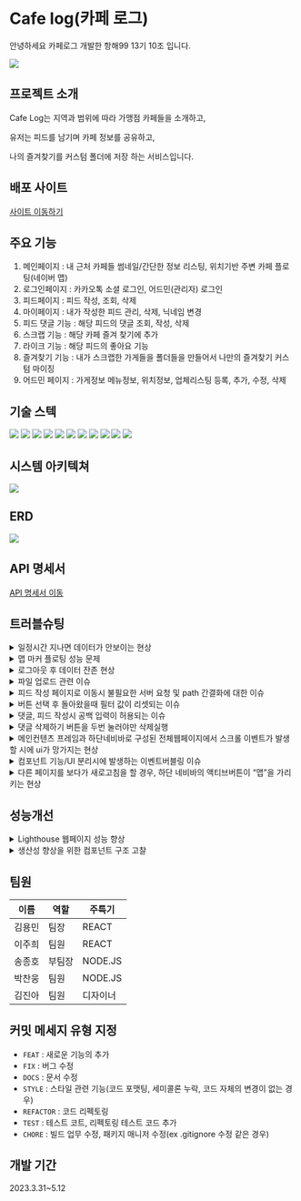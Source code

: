 # Cafe log(카페 로그)
안녕하세요 카페로그 개발한 항해99 13기 10조 입니다.

<img src="https://velog.velcdn.com/images/clue97/post/cb5cdb33-c8b2-466c-a98d-cd475a708a2f/image.png"/>

## 프로젝트 소개
Cafe Log는 지역과 범위에 따라 가맹점 카페들을 소개하고,

유저는 피드를 남기며 카페 정보를 공유하고,

나의 즐겨찾기를 커스텀 폴더에 저장 하는 서비스입니다.

## 배포 사이트
[사이트 이동하기](http://yongminbucket.s3-website.ap-northeast-2.amazonaws.com/)

## 주요 기능

1. 메인페이지 : 내 근처 카페들 썸네일/간단한 정보 리스팅, 위치기반 주변 카페 플로팅(네이버 맵)
2. 로그인페이지 : 카카오톡 소셜 로그인, 어드민(관리자) 로그인
3. 피드페이지 :  피드 작성, 조회, 삭제
4. 마이페이지 : 내가 작성한 피드 관리, 삭제, 닉네임 변경
5. 피드 댓글 기능 : 해당 피드의 댓글 조회, 작성, 삭제
6. 스크랩 기능 : 해당 카페 즐겨 찾기에 추가
7. 라이크 기능 : 해당 피드의 좋아요 기능
8. 즐겨찾기 기능 : 내가 스크랩한 가게들을 폴더들을 만들어서 나만의 즐겨찾기 커스텀 마이징
9. 어드민 페이지 : 가게정보 메뉴정보, 위치정보, 업체리스팅 등록, 추가, 수정, 삭제

## 기술 스텍
<div float: left;>
  <img src="https://img.shields.io/badge/javascript-F7DF1E?style=for-the-badge&logo=javascript&logoColor=black">
  <img src="https://img.shields.io/badge/React-4479A1?style=for-the-badge&logo=React&logoColor=white"> 
  <img src="https://img.shields.io/badge/Typescript-339933?style=for-the-badge&logo=Typescript&logoColor=white">
  <img src="https://img.shields.io/badge/Styledcomponents-000000?style=for-the-badge&logo=StyledComponents&logoColor=white">
  <img src="https://img.shields.io/badge/ReactRouter-342353?style=for-the-badge&logo=ReactRouter&logoColor=white">
  <img src="https://img.shields.io/badge/TanstackQuery-FCC624?style=for-the-badge&logo=reactquery&logoColor=black"> 
  <img src="https://img.shields.io/badge/github-181717?style=for-the-badge&logo=github&logoColor=white">
  <img src="https://img.shields.io/badge/axios-339933?style=for-the-badge&logo=axios&logoColor=white">
  <img src="https://img.shields.io/badge/git-F05032?style=for-the-badge&logo=git&logoColor=white">
  <img src="https://img.shields.io/badge/VSCode-007ACC?style=for-the-badge&logo=Visual Studio Code&logoColor=white"/>
  <img src="https://img.shields.io/badge/yarn-%23000000.svg?style=for-the-badge&logo=yarn&logoColor=white"/>
</div>


## 시스템 아키텍쳐
<img src="https://file.notion.so/f/s/2a66890c-9a76-4685-bfbe-660b96058cad/Untitled.png?id=1d004cf9-3eb9-4a60-bda1-4a6d3be9d904&table=block&spaceId=83c75a39-3aba-4ba4-a792-7aefe4b07895&expirationTimestamp=1683607127760&signature=W7huIuP9bwV3psVY6gXdHCCq31bY4aVmo3gkfeqbg5o&downloadName=Untitled.png" />

## ERD
<img src="https://www.notion.so/image/https%3A%2F%2Fs3-us-west-2.amazonaws.com%2Fsecure.notion-static.com%2Fa88cb49f-dbec-4e0e-b3cc-aeaf9f892fc1%2FdrawSQL--export-2023-05-05_(1).png?id=d0f7ec1b-68c1-410d-82cd-d5564f30fb06&table=block&spaceId=260f887b-8556-40ce-a271-f96b57122ce0&width=2000&userId=590d24df-8177-46bb-a06f-834b55fe5afd&cache=v2"/>

## API 명세서
[API 명세서 이동](https://www.notion.so/bb4ae82cea364e9ab9ac97cb39f099fa?v=19d62894b34c46cc99ee7311e782da6c)


## 트러블슈팅
<details>
  <summary>일정시간 지나면 데이터가 안보이는 현상</summary>

  
  * 문제 및 현상 : <br>하나의 페이지에서 일정시간이 지나면, 페이지 내부의 몇몇 컴포넌트가 안보이는 현상
  * 원인 : 
  1. 부모 컴포넌트에서 fetch를 하고, 자식 컴포넌트에서는 해당 쿼리키로 캐시에 저장되어 있는 데이터에 직접적으로 접근해서 데이터를 가져옴(props 전달없이, 쿼리 캐시 객체를 이용하여 컴포넌트 짜는 시도)
  2. 처음에는 의도적으로 잘 작동하나, cache time이 지나고 난 뒤에는, 해당 자식 컴포넌트의 데이터가 휘발되어 상태가 undefine이 됨
  * 해결 :
  1. 부모 컴포넌트에서 prop 직전 전달
  2. useMutation을 다시 실행해서 캐시데이터 값을 가져옴.
  두가지 다 적용 가능했음
  
  * 느낀점 :
  1. 캐시 데이터를 사용하고자 한다면, 그냥 커스텀 훅을 이용하는게 낫다.
  2. 쿼리 캐시 객체를 이용해서 캐시한 결과물만 가져올 경우, 
  cache time 이상으로 유저가 그 페이지에 체류할 경우에 이와같은 현상이 일어나므로,
  커스텀 훅으로 쿼리문을 작성하고 필요할땐 그냥 리턴값을 가져오면 된다.
  
  * 의도 :
  처음 의도한 바는, 부모에서 useMutation을 한차례 사용했고 mutate에 넘길 DTO 객체가 존재함.
  하위 컴포넌트에서는 그 결과값만을 원했기 때문에, 캐시를 잘 사용하면 props로 DTO 객체를 전달하지 않으면서 데이터만 갖고올 수 있을거라 생각했고,
  쿼리 캐시 객체에 직접 접근하는 방법을 시도하여 겉보기엔 성공은 했으나, 유저가 해당 페이지에 캐시타임을 초과하여 체류할 경우에 이와같은 문제가 발생하여 다시 고친 사례
  
</details>

<details>
  <summary>맵 마커 플로팅 성능 문제</summary>

  
  * 문제 및 현상 : <br>
  전체 데이터 fetch로 인한 긴 로딩시간 및 마커 과다로 성능 저하

  * 원인 : 
  1. 처음엔 모든 데이터를 받아서 마커를 띄우고자 했음
  2. naver map이 보이지 않는 영역의 마커도 미리 띄워두는 것인지, 
  아니면 화면이 이동하면 창의 크기에 위치하는 마커만 띄워주는 것인지를 모르는 상태로 진행
  
  * 해결 : 
  1. 서비스 로직 1차 변경: 현재 유저의 위치가 변할 때, 또는 맵의 zoom이 바뀔때마다 반경만큼의 데이터를 fetch(실시간 위치기반이었을 당시)
  2. 서비스 로직 2차 변경: 실시간 위치기반 삭제, 지도상의 임의의 위치에서 검색할 경우 그 근처의 데이터를 보여주는 식으로 변경
  3. 검색한 위치의 최대 반경만큼의 데이터를 fetch, Zoom이 바뀔때마다 데이터 fetch는 삭제
  4. 반경을 변경할 경우에는 직전에 받은 최대 반경의 데이터 중, 반경 내에 속한 카페리스트만 가공해서 보여주는 식으로 변경
  5. fetch 수를 줄이고, 양을 조절하여 UX 편의성 확보 + 성능 
</details>

<details>
  <summary>로그아웃 후 데이터 잔존 현상</summary>

  
  * 문제 및 현상 : <br>
  로그아웃을 진행하고, 비로그인 상태에서 마이페이지 클릭 시, 직전 로그인 회원정보가 렌더됨

  * 원인 : 
  1. 로그아웃을 했더라도 이미 로그아웃 전에 한차례 실행했던 쿼리데이터가 캐시에 저장됨(Tanstack-Query 특성)
  2. 일반적인 Axios 또는 thunks를 사용할 경우에는 있을 수 없는 일이지만 Tanstack-Query의 특성이 이런 현상을 야기함.
  3. Query Data가 null 상태가 아니므로 데이터를 렌더링
  
  * 해결 : 
  로그아웃을 실행할 시, QueryClient 객체의 removeQueries([”쿼리키”]) 메서드를 사용. 
  해당 쿼리키에 대한 캐시 데이터를 명시적으로 삭제 
</details>
<details>
  <summary>파일 업로드 관련 이슈</summary>

  
  * 문제 및 현상 : <br>
  이미지 데이터와 배열을 보낼때 값이 들어가지 않고 undefined나 null 전달
  1) 배열 형식(ex. tags: [’tag1’, ‘tag2’])의 데이터를 넣어서 보냈지만 데이터가 null로 들어가는 것을 확인.
  2) 이미지 데이터를 formData.append(’pic’, e.target.files[0]); 만 해서, 일반 객체 안에 넣어 보냈더니 서버쪽에 데이터가 들어가지 않음을 확인.

  * 원인 : <br>
  1. 파일을 보낼 때 일반적으로 데이터를 보내듯 객체 안에 해당 파일만 formData에 넣어 보낸 것이 문제
  2. 배열은 append로 넣을때 JSON 형태로 변환해줘야 한다.
  3. formData로 보낼땐 모든 데이터를 전부 formData로 보내는 게 맞음.
  
  * 해결 : <br>
  formdata를 보낼 땐 하나를 보내더라도, 모든 데이터를 append로 formdata에 추가,
  formdata 객체를 보내야 한다는 것을 확인.
  모든 데이터를 append로 넣어두고 formdata 자체를 바디에 넣어 보냈다.
</details>
<details>
  <summary>피드 작성 페이지로 이동시 불필요한 서버 요청 및 path 간결화에 대한 이슈</summary>

  
  * 문제 및 현상 : <br>
  각각 다른 페이지에서 피드 작성 페이지로 이동시, 카페 이름이 자동으로 입력될때 조금의 딜레이 발생
  또한 프론트엔드 측의 Router path 복잡(/shop/:shopId/feedForm => /feedForm)
  
  * 원인 : <br>
  1. 파라미터로 전달된 고유 Id를 이용해 서버에 카페 이름에 대한 데이터 요청, 받아온 데이터를 카페이름 칸에 자동으로 입력시키게 구현되었기 때문.
  
  * 해결 : <br>
  불필요한 서버 요청을 없애고, 코드를 간결하게 수정할 방법을 고민하다가 react-router의 Link 기능을 이용해 state를 넘겨줄 수 있다는 걸 알게됨. 
  
  방법 변경 : <br>
  1) 기존
  -. 파라미터를 넘겨주는 것으로 데이터 요청)
  2) 개선
  -. 상세 페이지 ⇒ 피드 작성페이지로 넘어갈때 Link를 이용해 문자열(카페 이름)을 state로 전달, 그 외에 페이지에서 접근할 때는 아무것도 넘겨주지 않아 빈값이 유지되도록 구현.
  
  * 느낀점 :<br>
  -. 내 스스로의 힘으로 해결하려다보니 오히려 코드는 길어지고, 불필요한 서버 요청을 발생시키는 등 들인 시간과 시행착오가 더 길어진다는 것을 느꼈다. 
  지금 사용하는 라이브러리의 기능들만 제대로 파악하고 있어도 간단히 해결할 수 있었던 일이었음을 깨달았다.
  
</details>
<details>
  <summary>버튼 선택 후 돌아왔을때 필터 값이 리셋되는 이슈</summary>

  
  * 문제 및 현상 : <br>
  가게 리스트 페이지에서 다른 페이지를 보고 돌아왔을때 선택해놨던 값이 유지되었으면 좋겠다는 의견을 받음

  * 원인 : <br>
  1. 필터 값을 state로 상태관리 해줬기에 새로고침될 때 리셋되는 것.
  
  * 해결 : <br>
  페이지를 이동하더라도 버튼이 유지되도록 값을 저장해둬야 함.<br>
  방안 : 각 필터값을 local에 저장해두고 값을 꺼내 쓰는 것.<br>
  장점: 영원히 저장할 수 있음.<br>
  단점: 저장 시간을 설정할 수 없음. ⇒ 이 같은 단점도 같이 보완할 필요가 있어보임<br>
  버튼을 눌렀을 때 state에 저장된 필터값을 페이지마다 각각 localStorage에 저장.<br>
  해당 페이지에 들어왔을때 local에 저장된 값을 불러와 만료 시간과 현재 시간을 비교하여, <br>만료시간이 지난 데이터라는 걸 확인하면 해당 데이터를 지우는 것으로 구현해 이를 보완.
</details>
<details>
  <summary>댓글, 피드 작성시 공백 입력이 허용되는 이슈</summary>

  
  * 문제 및 현상 : <br>
  댓글, 피드 작성시 공백 입력이 허용됨 + 공백만 작성했는데도 버튼이 바로 활성화되는 것.

  * 원인 : <br>
  input에 타이핑되는 모든 문자를 state에 모두 setState 해놓고, state 값을 그대로 전송했기 때문.<br>위 같은 이유로 state가 있을 경우 버튼이 활성화되게 구현했기때문에 공백도 문자로 인식.<br>
  
  * 해결 : <br>
  1. state.trim()된 값만 input value로 입력되게 변경, 마찬가지로 state.trim() 값만 전송되도록 코드를 변경. <br>
  ⇒ 문자열 앞뒤 공백없이 전송되는 것과 공백 입력시 버튼 자체가 활성화 되지 않게 하는 것은 해결되었으나, <br>댓글 입력시 공백이나 엔터가 입력되지 않는 현상 발견.
    
2. input value에 직접적으로 state.trim()을 넣는 것이 아니라, 
    
    ```jsx
    {(state.trim().length === 0) ? inactive : active }
    ```
    
    이런 식으로 버튼만 달리 보여주도록 코드를 수정하여 해결. onClick 메서드는 active버튼에만 부여해두었다.
</details>
<details>
  <summary>댓글 삭제하기 버튼을 두번 눌러야만 삭제실행</summary>

  
  * 문제 및 현상 : <br>
  댓글 삭제하기 버튼을 두번 눌러야만 삭제<br>
  
  * 원인 : <br>
  모달 창을 구현할 때 클릭된 버튼의 이름(여기선 ‘삭제하기’)을 setState 해준 뒤, <br>
  state의 값이 어떤 것이냐에 따라 실행되는 함수가 다르도록 구현하였는데, <br>
  setState 다음 줄에서 바로 if(state === ‘삭제하기’){ 삭제 실행; }의 형식으로 코드를 짜놓았다.<br>

  ```jsx
    당시 짰던 코드를 간결하게 표현하자면,

    const onClickHandler = (btnName : string) => {
	  setState(btnName); //여기선 '삭제하기'가 들어가야함.
	  if(state === '삭제하기') { deleteComment(); }
    }
  ```
  이러면 처음 버튼을 눌렀을때, state에 값이 할당되기 전(즉, mount 되기 전)에 바로 state의 값을 비교하는 코드로 넘어감<br>
  state에 아직 ‘삭제하기’라는 값이 할당되기 전에 비교되고, 해당 값과 다르다고 인식하여 if문을 건너뛴 것으로 판단.<br>
  두번째 누를때에서야 state의 값이 바뀐 것을 인식하고 정상적으로 작동되었던 것이다.<br>
  
  * 해결 : <br>
  state에 값을 set하는 방식을 없애고, 클릭된 버튼의 이름을 직접 넘겨받아 if(buttonName ===  ‘삭제하기’)를 비교하도록 코드 수정.<br>
  코드도 간결해지고, mount되는 시간이 달라서 생긴 문제로부터 벗어날 수 있었다.<br>
  
    ```jsx
    const onClickHandler = (btnName : string) => {
	  if(btnName === '삭제하기') { deleteComment(); }
    }
    ```
</details>
<details>
  <summary>메인컨텐츠 프레임과 하단네비바로 구성된 전체웹페이지에서 스크롤 이벤트가 발생할 시에 ui가 망가지는 현상</summary>

  
  * 문제 및 현상 : <br>
  스크롤이 일어날 경우에 아래쪽 ui가 망가짐<br>
  <img src="https://file.notion.so/f/s/693423ac-c870-4fd2-b2a2-49fdb0fb4782/Untitled.png?id=3183279f-9ff9-437d-be0b-bd2c9f3ecbc3&table=block&spaceId=260f887b-8556-40ce-a271-f96b57122ce0&expirationTimestamp=1684075793461&signature=cZzYu3D3m4Ar-C_62j8MQ49k-qrrkVWA1uvXtLfUycM&downloadName=Untitled.png"/>
  
  * 원인 및 해결 : <br>
  Router단에서 Vertical Flex로 전체 웹을 구성하는데, 이때 상단의 메인컨텐츠 부분이 flex : 1로 되어있음 <br>
  이 부분이 고정이 되어있는 것으로 보이며, 해당 메인컨텐츠 부분을 스크롤 가능하게 만들어서 해결 <br>
  
</details>
<details>
  <summary>컴포넌트 기능/UI 분리시에 발생하는 이벤트버블링 이슈</summary>

  
  * 문제 및 현상 : <br>
  버튼 속성/UI를 기능적으로 분리를 시도할때, 이벤트 버블링으로 인해서 e.target이 이상한 값을 가리키게 되는 현상 발생<br>
  분명 인자로 받는 e는 HTMLDivElement 타입인데 Target은 최하위 뎁스에 존재하는 자식요소인 Img 요소를 가리킨다.<br>
  콘솔창에는 분명히 target에 alt가 잡히지만, e.target.alt로 접근하려고 하면 존재하지 않는다며 에러가 뜬다.<br>
  인자 e의 타입을 ButtonElement, DivElement, ImgElement 등 본인과 자식 요소를 다 바꿔가면서 해도 동일한 현상이 일어남.<br>
  <img src="https://file.notion.so/f/s/7a1af0b4-19c8-470d-9b13-3d47c6525736/Untitled.png?id=2602e40e-02e9-45ea-94ef-f1864574e4fe&table=block&spaceId=260f887b-8556-40ce-a271-f96b57122ce0&expirationTimestamp=1684075973295&signature=4M1T7nGBV9f9DPxueCoupRXmPJ0pq7lV93i60059pEA&downloadName=Untitled.png"/>

  * 원인 : <br>
  e.target, e.currentTarget, 이벤트 위임 등이 관련이 있는 현상<br>
  
  * 해결 : <br>
  일단 방식을 바꿔서 e를 사용한 코드가 아닌 배열을 사용하여 인자로 넘기는 식으로 진행(납기로 인해서 더 볼 여유가 안됨)<br>
  추가 : event.target.classList.contains를 사용해서 자식노드의 이벤트를 처리하면 됨(추후 조사해봄)
</details>
<details>
  <summary>다른 페이지를 보다가 새로고침을 할 경우, 하단 네비바의 액티브버튼이 “맵”을 가리키는 현상</summary>

  
  * 문제 및 현상 : <br>
  즐겨찾기를 보다가 새로고침을 할 경우, 하단 네비바의 액티브 버튼이 홈으로 돌아가게 된다.<br>  
  
  * 원인 : <br>
  액티브된 버튼을 가리키는 state가 새로고침하면서 초기화.<br>
  메인컨텐츠는 새로고침 이전의 페이지 url이 그대로 유지되는 반면,<br>
  하단 네비바의 버튼은 state가 초기화되어 기본값인 홈을 가리킴.<br>
  
  * 해결 : <br>
  useEffect를 사용하여 첫 렌더링 시점에, 현재 브라우저의 url을 파싱하여 state에 할당한다.<br>
  <img src="https://file.notion.so/f/s/bf26dfcf-f6f2-46da-98d1-42e3795b7fdf/Untitled.png?id=4996a789-4fcf-488f-beae-10566700e495&table=block&spaceId=260f887b-8556-40ce-a271-f96b57122ce0&expirationTimestamp=1684076405436&signature=RuzS3LvY_MiHHD09DjQK9NoFbhFCSeL0qDn8gpjLG9M&downloadName=Untitled.png"/>
</details>

## 성능개선
<details>
  <summary>Lighthouse 웹페이지 성능 향상</summary>

  
  * 주안점 : <br>
  프로젝트 중, 부하가 많은 요소는 맵페이지로, 맵페이지를 중점적으로 개선하면 점수가 많이 오를 것으로 추측됨.
  
  
  1. fetch의 빈도를 어떻게 할 것인가?<br>
  -. 기존 : 실시간을 전제로 했을 당시에는 위치가 약간이라도 변하면 매번 fetch<br>
  -. 변경 : 실시간을 제거하고, 임의의 위치에서 유저가 검색을 실행할 경우에만 fetch
  
  
  2. 1회 fetch할 때 받아오는 데이터의 양을 어느정도로 할 것인가?<br>
  -. 기존 : 1km 반경의 모든 카페 ( res : 약 90 ~ 120 곳의 카페정보 )<br>
  -. 변경 : 500m 반경의 모든 카페 ( res : 약 10 ~ 20개의 카페)
  
  3. 위와 같이 변경 시 장점<br>
  마커에 메모이제이션이 가능.<br>
  기존 90개 가량의 카페가 나열될 때는 메모이제이션을 적용하면 오히려 버벅거림.<br>
  
  어떤 마커는 렌더가 되고 어떤것은 안되고,<br> 
  어떤 마커는 커스텀이미지, 어떤 마커는 기본 마커 이미지로 변경<br>
  
  위와 같은 이상현상들이 발생했기에 메모이제이션을 풀었음.<br>
  fetch 데이터의 수를 조절하여 10~20개가 될 경우, <br>
  유저의 사용성을 해치지 않으면서, 동시에 메모이제이션을 적용가능.<br>
  fetch 속도를 증진시키면서 동시에 리렌더링을 삭제하여 성능을 격하게 올릴 수 있다고 판단.<br>
  
  4. 개선 결과<br>
  <img src="https://file.notion.so/f/s/c2c0be58-fb99-41ac-a18f-6b7bca1cab06/Untitled.png?id=453a7737-744c-4ed6-8c34-2eb497e6f7ad&table=block&spaceId=260f887b-8556-40ce-a271-f96b57122ce0&expirationTimestamp=1684074094733&signature=DL6xXJSZdbxQEjbnckpUS6O4h3pDeVSGtQkmXiszv50&downloadName=Untitled.png" />
  
</details>
<details>
  <summary>생산성 향상을 위한 컴포넌트 구조 고찰</summary>

  
  * 계기 : <br>
  프로젝트 초, 팀원이 2명 이탈. 그 중 한명은 기획자. 계속하여 기획이 하루가 다르게 뒤집히고, 디자인은 디자인대로 하루가 다르게 번복됨.<br>
  이런 상황에서 매번 처음부터 ui 컴포넌트를 다시 구성하는 것이 굉장히 비생산적이라는 생각이 들면서,<br>
  이러한 변경에 바로바로 대처하여 '낭비'를 제거하기 위한 방법의 필요성 이슈화<br>
  
  * 접근 : <br>
  기존의 문제점 - 각각의 프론트엔드 개발자가 자신의 스타일에 맞춰서 그때그때 css를 figma에 맞춰 급조하는 식으로 코딩.<br>
  하루이틀 사이에 바뀌어버리는 내용들을 매번 손으로 타이핑하면서 수정하기에는 시간도 많이 걸릴 뿐더러 휴먼에러도 잦아짐.<br>
    → 헤더, 버튼, 모달, 인풋 등의 요소마다 필수적인 css style을 계층화하여 객체에 담자.<br>
    → 새로운 스타일이 나오는 경우에는 기존 컴포넌트를 복사하고 일부만 바꿔서 객체에 추가하면 된다<br>
  
    그러나 휴먼에러에 대한 부분은 바뀌지 않고, 시간도 그렇게 빨라질거로 기대되지 않음.<br>
    → 추가적인 조치 필요<br>
  
    컴파운드 패턴 접목하여, 계층화시킨 CSS 요소를 패턴 내부에 입히자<br>
    → 이럴 경우에, 새로운 디자인이 생기면 기존 컴포넌트를 복붙하고 컴파운드 패턴의 일부 요소만 바꾸면 된다.(조립식으로 뚝딱 만들수 있다)
  
  
  * 결과:<br>
  <img src="https://file.notion.so/f/s/974ed2d6-c307-4daf-adcf-9d4f5bb35d7a/Untitled.png?id=85f1bd68-23f5-4a2f-94bd-619e8c26a0bd&table=block&spaceId=260f887b-8556-40ce-a271-f96b57122ce0&expirationTimestamp=1684074993344&signature=VUh47Flhu0rXx_qbIaNsT2qzYPPhIDGN_t772dDKpfU&downloadName=Untitled.png" />
  
  효과는 뛰어났다.
  
  
  * 보완점 : hover 같은 액션에 대한 정의는 여전히 불편해서 추가적인 아이디어 
</details>

## 팀원
|이름|역할|주특기|
|------|---|---|
|김용민|팀장|REACT|
|이주희|팀원|REACT|
|송종호|부팀장|NODE.JS|
|박찬웅|팀원|NODE.JS|
|김진아|팀원|디자이너|

## 커밋 메세지 유형 지정

- `FEAT` : 새로운 기능의 추가
- `FIX` : 버그 수정
- `DOCS` : 문서 수정
- `STYLE` : 스타일 관련 기능(코드 포맷팅, 세미콜론 누락, 코드 자체의 변경이 없는 경우)
- `REFACTOR` : 코드 리펙토링
- `TEST` : 테스트 코트, 리펙토링 테스트 코드 추가
- `CHORE` : 빌드 업무 수정, 패키지 매니저 수정(ex .gitignore 수정 같은 경우)

## 개발 기간
2023.3.31~5.12
